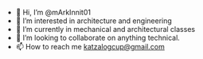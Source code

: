 - 👋 Hi, I’m @mArkInnit01
- 👀 I’m interested in architecture and engineering
- 🌱 I’m currently in mechanical and architectural classes
- 💞️ I’m looking to collaborate on anything technical.
- 📫 How to reach me katzalogcup@gmail.com

<!---
mArkInnit01/mArkInnit01 is a ✨ special ✨ repository because its `README.md` (this file) appears on your GitHub profile.
You can click the Preview link to take a look at your changes.
--->
